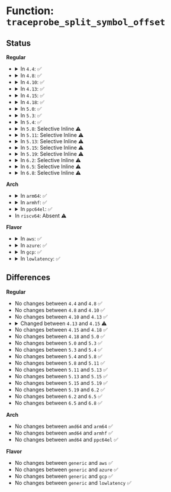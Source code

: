# Function: <code>traceprobe_split_symbol_offset</code>

## Status
<b>Regular</b>
<ul>
<li>
<details>
<summary>In <code>4.4</code>: ✅</summary>

```c
int traceprobe_split_symbol_offset(char *symbol, long unsigned int *offset);
```

**Collision:** Unique Global

**Inline:** No

**Transformation:** False

**Instances:**

```
In kernel/trace/trace_probe.c (ffffffff8116d9a0)
Location: kernel/trace/trace_probe.c:296
Inline: False
Direct callers:
  - kernel/trace/trace_kprobe.c:create_trace_kprobe
  - kernel/trace/trace_probe.c:parse_probe_arg
```
**Symbols:**

```
ffffffff8116d9a0-ffffffff8116d9f6: traceprobe_split_symbol_offset (STB_GLOBAL)
```
</details>
</li>
<li>
<details>
<summary>In <code>4.8</code>: ✅</summary>

```c
int traceprobe_split_symbol_offset(char *symbol, long unsigned int *offset);
```

**Collision:** Unique Global

**Inline:** No

**Transformation:** False

**Instances:**

```
In kernel/trace/trace_probe.c (ffffffff8117af70)
Location: kernel/trace/trace_probe.c:318
Inline: False
Direct callers:
  - kernel/trace/trace_kprobe.c:create_trace_kprobe
  - kernel/trace/trace_probe.c:parse_probe_arg
```
**Symbols:**

```
ffffffff8117af70-ffffffff8117afc6: traceprobe_split_symbol_offset (STB_GLOBAL)
```
</details>
</li>
<li>
<details>
<summary>In <code>4.10</code>: ✅</summary>

```c
int traceprobe_split_symbol_offset(char *symbol, long unsigned int *offset);
```

**Collision:** Unique Global

**Inline:** No

**Transformation:** False

**Instances:**

```
In kernel/trace/trace_probe.c (ffffffff81186b80)
Location: kernel/trace/trace_probe.c:322
Inline: False
Direct callers:
  - kernel/trace/trace_kprobe.c:create_trace_kprobe
  - kernel/trace/trace_probe.c:parse_probe_arg
```
**Symbols:**

```
ffffffff81186b80-ffffffff81186bd6: traceprobe_split_symbol_offset (STB_GLOBAL)
```
</details>
</li>
<li>
<details>
<summary>In <code>4.13</code>: ✅</summary>

```c
int traceprobe_split_symbol_offset(char *symbol, long unsigned int *offset);
```

**Collision:** Unique Global

**Inline:** No

**Transformation:** False

**Instances:**

```
In kernel/trace/trace_probe.c (ffffffff81189810)
Location: kernel/trace/trace_probe.c:323
Inline: False
Direct callers:
  - kernel/trace/trace_kprobe.c:create_trace_kprobe
  - kernel/trace/trace_probe.c:parse_probe_arg
```
**Symbols:**

```
ffffffff81189810-ffffffff81189866: traceprobe_split_symbol_offset (STB_GLOBAL)
```
</details>
</li>
<li>
<details>
<summary>In <code>4.15</code>: ✅</summary>

```c
int traceprobe_split_symbol_offset(char *symbol, long int *offset);
```

**Collision:** Unique Global

**Inline:** No

**Transformation:** False

**Instances:**

```
In kernel/trace/trace_probe.c (ffffffff81197490)
Location: kernel/trace/trace_probe.c:323
Inline: False
Direct callers:
  - kernel/trace/trace_kprobe.c:create_trace_kprobe
  - kernel/trace/trace_probe.c:parse_probe_arg
```
**Symbols:**

```
ffffffff81197490-ffffffff811974e7: traceprobe_split_symbol_offset (STB_GLOBAL)
```
</details>
</li>
<li>
<details>
<summary>In <code>4.18</code>: ✅</summary>

```c
int traceprobe_split_symbol_offset(char *symbol, long int *offset);
```

**Collision:** Unique Global

**Inline:** No

**Transformation:** False

**Instances:**

```
In kernel/trace/trace_probe.c (ffffffff811acc90)
Location: kernel/trace/trace_probe.c:323
Inline: False
Direct callers:
  - kernel/trace/trace_kprobe.c:create_trace_kprobe
  - kernel/trace/trace_probe.c:parse_probe_arg
```
**Symbols:**

```
ffffffff811acc90-ffffffff811acce2: traceprobe_split_symbol_offset (STB_GLOBAL)
```
</details>
</li>
<li>
<details>
<summary>In <code>5.0</code>: ✅</summary>

```c
int traceprobe_split_symbol_offset(char *symbol, long int *offset);
```

**Collision:** Unique Global

**Inline:** No

**Transformation:** False

**Instances:**

```
In kernel/trace/trace_probe.c (ffffffff811bb990)
Location: kernel/trace/trace_probe.c:137
Inline: False
Direct callers:
  - kernel/trace/trace_kprobe.c:trace_kprobe_create
  - kernel/trace/trace_probe.c:traceprobe_update_arg
  - kernel/trace/trace_probe.c:traceprobe_update_arg
```
**Symbols:**

```
ffffffff811bb990-ffffffff811bb9e2: traceprobe_split_symbol_offset (STB_GLOBAL)
```
</details>
</li>
<li>
<details>
<summary>In <code>5.3</code>: ✅</summary>

```c
int traceprobe_split_symbol_offset(char *symbol, long int *offset);
```

**Collision:** Unique Global

**Inline:** No

**Transformation:** False

**Instances:**

```
In kernel/trace/trace_probe.c (ffffffff811cb160)
Location: kernel/trace/trace_probe.c:198
Inline: False
Direct callers:
  - kernel/trace/trace_kprobe.c:trace_kprobe_create
  - kernel/trace/trace_probe.c:traceprobe_update_arg
  - kernel/trace/trace_probe.c:traceprobe_update_arg
```
**Symbols:**

```
ffffffff811cb160-ffffffff811cb1b1: traceprobe_split_symbol_offset (STB_GLOBAL)
```
</details>
</li>
<li>
<details>
<summary>In <code>5.4</code>: ✅</summary>

```c
int traceprobe_split_symbol_offset(char *symbol, long int *offset);
```

**Collision:** Unique Global

**Inline:** No

**Transformation:** False

**Instances:**

```
In kernel/trace/trace_probe.c (ffffffff811d7070)
Location: kernel/trace/trace_probe.c:208
Inline: False
Direct callers:
  - kernel/trace/trace_kprobe.c:trace_kprobe_create
  - kernel/trace/trace_probe.c:traceprobe_update_arg
  - kernel/trace/trace_probe.c:traceprobe_update_arg
```
**Symbols:**

```
ffffffff811d7070-ffffffff811d70c1: traceprobe_split_symbol_offset (STB_GLOBAL)
```
</details>
</li>
<li>
<details>
<summary>In <code>5.8</code>: Selective Inline ⚠️</summary>

```c
int traceprobe_split_symbol_offset(char *symbol, long int *offset);
```

**Collision:** Unique Global

**Inline:** Selective

**Transformation:** False

**Instances:**

```
In kernel/trace/trace_probe.c (ffffffff811f3efa)
Location: kernel/trace/trace_probe.c:208
Inline: True
Inline callers:
  - kernel/trace/trace_probe.c:traceprobe_update_arg
Direct callers:
  - kernel/trace/trace_kprobe.c:trace_kprobe_create
```
**Symbols:**

```
ffffffff811f3990-ffffffff811f39e1: traceprobe_split_symbol_offset (STB_GLOBAL)
```
</details>
</li>
<li>
<details>
<summary>In <code>5.11</code>: Selective Inline ⚠️</summary>

```c
int traceprobe_split_symbol_offset(char *symbol, long int *offset);
```

**Collision:** Unique Global

**Inline:** Selective

**Transformation:** False

**Instances:**

```
In kernel/trace/trace_probe.c (ffffffff811f28aa)
Location: kernel/trace/trace_probe.c:208
Inline: True
Inline callers:
  - kernel/trace/trace_probe.c:traceprobe_update_arg
Direct callers:
  - kernel/trace/trace_kprobe.c:trace_kprobe_create
```
**Symbols:**

```
ffffffff811f2340-ffffffff811f2391: traceprobe_split_symbol_offset (STB_GLOBAL)
```
</details>
</li>
<li>
<details>
<summary>In <code>5.13</code>: Selective Inline ⚠️</summary>

```c
int traceprobe_split_symbol_offset(char *symbol, long int *offset);
```

**Collision:** Unique Global

**Inline:** Selective

**Transformation:** False

**Instances:**

```
In kernel/trace/trace_probe.c (ffffffff811f373a)
Location: kernel/trace/trace_probe.c:208
Inline: True
Inline callers:
  - kernel/trace/trace_probe.c:traceprobe_update_arg
Direct callers:
  - kernel/trace/trace_kprobe.c:__trace_kprobe_create
```
**Symbols:**

```
ffffffff811f31d0-ffffffff811f3221: traceprobe_split_symbol_offset (STB_GLOBAL)
```
</details>
</li>
<li>
<details>
<summary>In <code>5.15</code>: Selective Inline ⚠️</summary>

```c
int traceprobe_split_symbol_offset(char *symbol, long int *offset);
```

**Collision:** Unique Global

**Inline:** Selective

**Transformation:** False

**Instances:**

```
In kernel/trace/trace_probe.c (ffffffff812249fa)
Location: kernel/trace/trace_probe.c:208
Inline: True
Inline callers:
  - kernel/trace/trace_probe.c:traceprobe_update_arg
Direct callers:
  - kernel/trace/trace_kprobe.c:__trace_kprobe_create
```
**Symbols:**

```
ffffffff81224470-ffffffff812244c1: traceprobe_split_symbol_offset (STB_GLOBAL)
```
</details>
</li>
<li>
<details>
<summary>In <code>5.19</code>: Selective Inline ⚠️</summary>

```c
int traceprobe_split_symbol_offset(char *symbol, long int *offset);
```

**Collision:** Unique Global

**Inline:** Selective

**Transformation:** False

**Instances:**

```
In kernel/trace/trace_probe.c (ffffffff81264802)
Location: kernel/trace/trace_probe.c:208
Inline: True
Inline callers:
  - kernel/trace/trace_probe.c:traceprobe_update_arg
Direct callers:
  - kernel/trace/trace_kprobe.c:__trace_kprobe_create
```
**Symbols:**

```
ffffffff812642c0-ffffffff81264325: traceprobe_split_symbol_offset (STB_GLOBAL)
```
</details>
</li>
<li>
<details>
<summary>In <code>6.2</code>: Selective Inline ⚠️</summary>

```c
int traceprobe_split_symbol_offset(char *symbol, long int *offset);
```

**Collision:** Unique Global

**Inline:** Selective

**Transformation:** False

**Instances:**

```
In kernel/trace/trace_probe.c (ffffffff812b6352)
Location: kernel/trace/trace_probe.c:215
Inline: True
Inline callers:
  - kernel/trace/trace_probe.c:traceprobe_update_arg
Direct callers:
  - kernel/trace/trace_kprobe.c:__trace_kprobe_create
```
**Symbols:**

```
ffffffff812b5d70-ffffffff812b5dd5: traceprobe_split_symbol_offset (STB_GLOBAL)
```
</details>
</li>
<li>
<details>
<summary>In <code>6.5</code>: Selective Inline ⚠️</summary>

```c
int traceprobe_split_symbol_offset(char *symbol, long int *offset);
```

**Collision:** Unique Global

**Inline:** Selective

**Transformation:** False

**Instances:**

```
In kernel/trace/trace_probe.c (ffffffff812d9842)
Location: kernel/trace/trace_probe.c:219
Inline: True
Inline callers:
  - kernel/trace/trace_probe.c:traceprobe_update_arg
Direct callers:
  - kernel/trace/trace_kprobe.c:__trace_kprobe_create
```
**Symbols:**

```
ffffffff812d8dc0-ffffffff812d8e30: traceprobe_split_symbol_offset (STB_GLOBAL)
```
</details>
</li>
<li>
<details>
<summary>In <code>6.8</code>: Selective Inline ⚠️</summary>

```c
int traceprobe_split_symbol_offset(char *symbol, long int *offset);
```

**Collision:** Unique Global

**Inline:** Selective

**Transformation:** False

**Instances:**

```
In kernel/trace/trace_probe.c (ffffffff812f77a2)
Location: kernel/trace/trace_probe.c:220
Inline: True
Inline callers:
  - kernel/trace/trace_probe.c:traceprobe_update_arg
Direct callers:
  - kernel/trace/trace_kprobe.c:__trace_kprobe_create
```
**Symbols:**

```
ffffffff812f6d00-ffffffff812f6d70: traceprobe_split_symbol_offset (STB_GLOBAL)
```
</details>
</li>
</ul>
<b>Arch</b>
<ul>
<li>
<details>
<summary>In <code>arm64</code>: ✅</summary>

```c
int traceprobe_split_symbol_offset(char *symbol, long int *offset);
```

**Collision:** Unique Global

**Inline:** No

**Transformation:** False

**Instances:**

```
In kernel/trace/trace_probe.c (ffff800010257318)
Location: kernel/trace/trace_probe.c:208
Inline: False
Direct callers:
  - kernel/trace/trace_kprobe.c:trace_kprobe_create
  - kernel/trace/trace_probe.c:traceprobe_update_arg
  - kernel/trace/trace_probe.c:traceprobe_update_arg
```
**Symbols:**

```
ffff800010257318-ffff80001025737c: traceprobe_split_symbol_offset (STB_GLOBAL)
```
</details>
</li>
<li>
<details>
<summary>In <code>armhf</code>: ✅</summary>

```c
int traceprobe_split_symbol_offset(char *symbol, long int *offset);
```

**Collision:** Unique Global

**Inline:** No

**Transformation:** False

**Instances:**

```
In kernel/trace/trace_probe.c (c048a4d4)
Location: kernel/trace/trace_probe.c:208
Inline: False
Direct callers:
  - kernel/trace/trace_kprobe.c:trace_kprobe_create
  - kernel/trace/trace_probe.c:traceprobe_update_arg
  - kernel/trace/trace_probe.c:traceprobe_update_arg
```
**Symbols:**

```
c048a4d4-c048a528: traceprobe_split_symbol_offset (STB_GLOBAL)
```
</details>
</li>
<li>
<details>
<summary>In <code>ppc64el</code>: ✅</summary>

```c
int traceprobe_split_symbol_offset(char *symbol, long int *offset);
```

**Collision:** Unique Global

**Inline:** No

**Transformation:** False

**Instances:**

```
In kernel/trace/trace_probe.c (c0000000002f8c60)
Location: kernel/trace/trace_probe.c:208
Inline: False
Direct callers:
  - kernel/trace/trace_kprobe.c:trace_kprobe_create
  - kernel/trace/trace_probe.c:traceprobe_update_arg
  - kernel/trace/trace_probe.c:traceprobe_update_arg
```
**Symbols:**

```
c0000000002f8c60-c0000000002f8d10: traceprobe_split_symbol_offset (STB_GLOBAL)
```
</details>
</li>
<li>
In <code>riscv64</code>: Absent ⚠️
</li>
</ul>
<b>Flavor</b>
<ul>
<li>
<details>
<summary>In <code>aws</code>: ✅</summary>

```c
int traceprobe_split_symbol_offset(char *symbol, long int *offset);
```

**Collision:** Unique Global

**Inline:** No

**Transformation:** False

**Instances:**

```
In kernel/trace/trace_probe.c (ffffffff811cf690)
Location: kernel/trace/trace_probe.c:208
Inline: False
Direct callers:
  - kernel/trace/trace_kprobe.c:trace_kprobe_create
  - kernel/trace/trace_probe.c:traceprobe_update_arg
  - kernel/trace/trace_probe.c:traceprobe_update_arg
```
**Symbols:**

```
ffffffff811cf690-ffffffff811cf6e1: traceprobe_split_symbol_offset (STB_GLOBAL)
```
</details>
</li>
<li>
<details>
<summary>In <code>azure</code>: ✅</summary>

```c
int traceprobe_split_symbol_offset(char *symbol, long int *offset);
```

**Collision:** Unique Global

**Inline:** No

**Transformation:** False

**Instances:**

```
In kernel/trace/trace_probe.c (ffffffff811c2460)
Location: kernel/trace/trace_probe.c:208
Inline: False
Direct callers:
  - kernel/trace/trace_kprobe.c:trace_kprobe_create
  - kernel/trace/trace_probe.c:traceprobe_update_arg
  - kernel/trace/trace_probe.c:traceprobe_update_arg
```
**Symbols:**

```
ffffffff811c2460-ffffffff811c24b1: traceprobe_split_symbol_offset (STB_GLOBAL)
```
</details>
</li>
<li>
<details>
<summary>In <code>gcp</code>: ✅</summary>

```c
int traceprobe_split_symbol_offset(char *symbol, long int *offset);
```

**Collision:** Unique Global

**Inline:** No

**Transformation:** False

**Instances:**

```
In kernel/trace/trace_probe.c (ffffffff811cd460)
Location: kernel/trace/trace_probe.c:208
Inline: False
Direct callers:
  - kernel/trace/trace_kprobe.c:trace_kprobe_create
  - kernel/trace/trace_probe.c:traceprobe_update_arg
  - kernel/trace/trace_probe.c:traceprobe_update_arg
```
**Symbols:**

```
ffffffff811cd460-ffffffff811cd4b1: traceprobe_split_symbol_offset (STB_GLOBAL)
```
</details>
</li>
<li>
<details>
<summary>In <code>lowlatency</code>: ✅</summary>

```c
int traceprobe_split_symbol_offset(char *symbol, long int *offset);
```

**Collision:** Unique Global

**Inline:** No

**Transformation:** False

**Instances:**

```
In kernel/trace/trace_probe.c (ffffffff811db6c0)
Location: kernel/trace/trace_probe.c:208
Inline: False
Direct callers:
  - kernel/trace/trace_kprobe.c:trace_kprobe_create
  - kernel/trace/trace_probe.c:traceprobe_update_arg
  - kernel/trace/trace_probe.c:traceprobe_update_arg
```
**Symbols:**

```
ffffffff811db6c0-ffffffff811db711: traceprobe_split_symbol_offset (STB_GLOBAL)
```
</details>
</li>
</ul>

## Differences
<b>Regular</b>
<ul>
<li>
No changes between <code>4.4</code> and <code>4.8</code> ✅
</li>
<li>
No changes between <code>4.8</code> and <code>4.10</code> ✅
</li>
<li>
No changes between <code>4.10</code> and <code>4.13</code> ✅
</li>
<li>
<details>
<summary>Changed between <code>4.13</code> and <code>4.15</code> ⚠️</summary>
<ul>
<li>
<b>Param type changed. </b>
<code>long unsigned int *offset</code> ➡️ <code>long int *offset</code>
</li>
</ul>
</details>
</li>
<li>
No changes between <code>4.15</code> and <code>4.18</code> ✅
</li>
<li>
No changes between <code>4.18</code> and <code>5.0</code> ✅
</li>
<li>
No changes between <code>5.0</code> and <code>5.3</code> ✅
</li>
<li>
No changes between <code>5.3</code> and <code>5.4</code> ✅
</li>
<li>
No changes between <code>5.4</code> and <code>5.8</code> ✅
</li>
<li>
No changes between <code>5.8</code> and <code>5.11</code> ✅
</li>
<li>
No changes between <code>5.11</code> and <code>5.13</code> ✅
</li>
<li>
No changes between <code>5.13</code> and <code>5.15</code> ✅
</li>
<li>
No changes between <code>5.15</code> and <code>5.19</code> ✅
</li>
<li>
No changes between <code>5.19</code> and <code>6.2</code> ✅
</li>
<li>
No changes between <code>6.2</code> and <code>6.5</code> ✅
</li>
<li>
No changes between <code>6.5</code> and <code>6.8</code> ✅
</li>
</ul>
<b>Arch</b>
<ul>
<li>
No changes between <code>amd64</code> and <code>arm64</code> ✅
</li>
<li>
No changes between <code>amd64</code> and <code>armhf</code> ✅
</li>
<li>
No changes between <code>amd64</code> and <code>ppc64el</code> ✅
</li>
</ul>
<b>Flavor</b>
<ul>
<li>
No changes between <code>generic</code> and <code>aws</code> ✅
</li>
<li>
No changes between <code>generic</code> and <code>azure</code> ✅
</li>
<li>
No changes between <code>generic</code> and <code>gcp</code> ✅
</li>
<li>
No changes between <code>generic</code> and <code>lowlatency</code> ✅
</li>
</ul>
